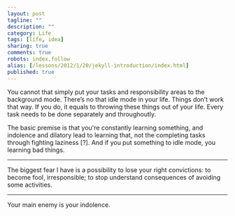 ```yaml
---
layout: post
tagline: ""
description: ""
category: Life
tags: [life, idea]
sharing: true
comments: true
robots: index,follow
alias: [/lessons/2012/1/20/jekyll-introduction/index.html]
published: true
---
```


You cannot that simply put your tasks and responsibility areas to the background mode. There’s no that idle mode in your life. Things don’t work that way. If you do, it equals to throwing these things out of your life.
Every task needs to be done separately and throughoutly. 

The basic premise is that you're constantly learning something, and indolence and dilatory lead to learning that, not the completing tasks through fighting laziness [?]. And if you put something to idle mode, you learning bad things.

---

The biggest fear I have is a possibility to lose your right convictions: to become fool, irresponsible; to stop understand consequences of avoiding some activities.

---

Your main enemy is your indolence. 